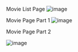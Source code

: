 Movie List Page
![image](https://github.com/user-attachments/assets/7b7338b1-bd0d-4339-8391-e4135c13392c)

Movie Page Part 1
![image](https://github.com/user-attachments/assets/8cb0ed07-f191-4867-8e3b-cd2ed8ce4f50)

Movie Page Part 2 

![image](https://github.com/user-attachments/assets/18d6d416-e86c-49a9-ae7a-665ae4120886)



